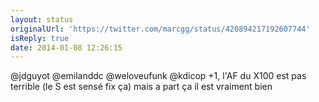 ```yaml
---
layout: status
originalUrl: 'https://twitter.com/marcgg/status/420894217192607744'
isReply: true
date: 2014-01-08 12:26:15
---
```


@jdguyot @emilanddc @weloveufunk @kdicop +1, l'AF du X100 est pas terrible (le S est sensé fix ça) mais a part ça il est vraiment bien
